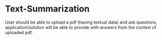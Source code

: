 # Text-Summarization
User should be able to upload a pdf (having textual data) and ask questions, application/solution will be able to provide with answers from the context of uploaded pdf.
